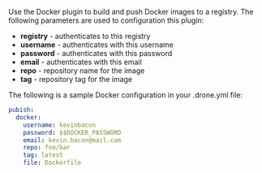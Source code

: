 Use the Docker plugin to build and push Docker images to a registry.
The following parameters are used to configuration this plugin:

* **registry** - authenticates to this registry
* **username** - authenticates with this username
* **password** - authenticates with this password
* **email** - authenticates with this email
* **repo** - repository name for the image
* **tag** - repository tag for the image

The following is a sample Docker configuration in your .drone.yml file:

```yaml
pubish:
  docker:
    username: kevinbacon
    password: $$DOCKER_PASSWORD
    email: kevin.bacon@mail.com
    repo: foo/bar
    tag: latest
    file: Dockerfile
```
